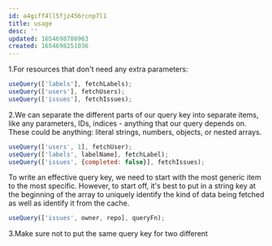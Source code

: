 ```yaml
---
id: a4giff4ll5fjz456rcnp7l1
title: usage
desc: ''
updated: 1654698786963
created: 1654698251036
---
```


1.For resources that don't need any extra parameters:

```jsx
useQuery(['labels'], fetchLabels); 
useQuery(['users'], fetchUsers); 
useQuery(['issues'], fetchIssues);
```

2.We can separate the different parts of our query key into separate items, like any parameters, IDs, indices - anything that our query depends on. These could be anything: literal strings, numbers, objects, or nested arrays.

```jsx
useQuery(['users', 1], fetchUser); 
useQuery(['labels', labelName], fetchLabel); 
useQuery(['issues', {completed: false}], fetchIssues);
```

To write an effective query key, we need to start with the most generic item to the most specific. However, to start off, it's best to put in a string key at the beginning of the array to uniquely identify the kind of data being fetched as well as identify it from the cache.

```jsx
useQuery(['issues', owner, repo], queryFn);
```

3.Make sure not to put the same query key for two different
